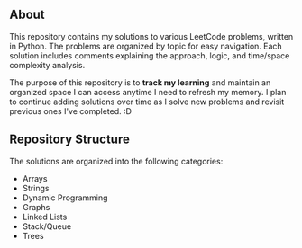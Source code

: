 ## About
This repository contains my solutions to various LeetCode problems, written in Python. The problems are organized by topic for easy navigation. Each solution includes comments explaining the approach, logic, and time/space complexity analysis.  

The purpose of this repository is to **track my learning** and maintain an organized space I can access anytime I need to refresh my memory. I plan to continue adding solutions over time as I solve new problems and revisit previous ones I've completed. :D

## Repository Structure
The solutions are organized into the following categories:

- Arrays
- Strings
- Dynamic Programming
- Graphs
- Linked Lists
- Stack/Queue
- Trees
